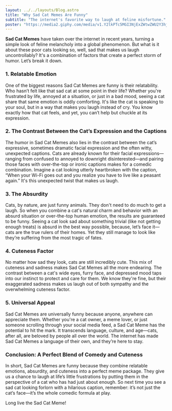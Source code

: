 ```yaml
---
layout: ../../layouts/Blog.astro
title: "Why Sad Cat Memes Are Funny"
subtitle: "The internet's favorite way to laugh at feline misfortune."
poster: "https://media2.giphy.com/media/v1.Y2lkPTc5MGI3NjExZWtwZWU2Y3hjOTc1MzRwMHI1ejZoOGwwZWtqMnNsbmtlbzJ0ZXJ6eiZlcD12MV9pbnRlcm5hbF9naWZfYnlfaWQmY3Q9Zw/ND6xkVPaj8tHO/giphy.gif"
---
```


**Sad Cat Memes** have taken over the internet in recent years, turning a simple look of feline melancholy into a global phenomenon. But what is it about these poor cats looking so, well, sad that makes us laugh uncontrollably? It's a combination of factors that create a perfect storm of humor. Let’s break it down.

### 1. **Relatable Emotion**
One of the biggest reasons Sad Cat Memes are funny is their relatability. Who hasn’t felt like that sad cat at some point in their life? Whether you're frustrated by life, annoyed at a situation, or just in a bad mood, seeing a cat share that same emotion is oddly comforting. It's like the cat is speaking to your soul, but in a way that makes you laugh instead of cry. You know exactly how that cat feels, and yet, you can’t help but chuckle at its expression.

### 2. **The Contrast Between the Cat’s Expression and the Captions**
The humor in Sad Cat Memes also lies in the contrast between the cat’s expressive, sometimes dramatic facial expression and the often witty, unexpected captions. Cats are already known for their facial expressions—ranging from confused to annoyed to downright disinterested—and pairing those faces with over-the-top or ironic captions makes for a comedic combination. Imagine a cat looking utterly heartbroken with the caption, “When your Wi-Fi goes out and you realize you have to live like a peasant again.” It's this unexpected twist that makes us laugh.

### 3. **The Absurdity**
Cats, by nature, are just funny animals. They don't need to do much to get a laugh. So when you combine a cat's natural charm and behavior with an absurd situation or over-the-top human emotion, the results are guaranteed to be funny. Seeing a cat look sad about something trivial (like not getting enough treats) is absurd in the best way possible, because, let’s face it—cats are the true rulers of their homes. Yet they still manage to look like they’re suffering from the most tragic of fates.

### 4. **Cuteness Factor**
No matter how sad they look, cats are still incredibly cute. This mix of cuteness and sadness makes Sad Cat Memes all the more endearing. The contrast between a cat's wide eyes, furry face, and depressed mood taps into our instinct to protect and care for them. We know they're fine, but their exaggerated sadness makes us laugh out of both sympathy and the overwhelming cuteness factor.

### 5. **Universal Appeal**
Sad Cat Memes are universally funny because anyone, anywhere can appreciate them. Whether you're a cat owner, a meme lover, or just someone scrolling through your social media feed, a Sad Cat Meme has the potential to hit the mark. It transcends language, culture, and age—cats, after all, are beloved by people all over the world. The internet has made Sad Cat Memes a language of their own, and they’re here to stay.

### Conclusion: A Perfect Blend of Comedy and Cuteness
In short, Sad Cat Memes are funny because they combine relatable emotions, absurdity, and cuteness into a perfect meme package. They give us a chance to laugh at life’s little frustrations by putting them in the perspective of a cat who has had just about enough. So next time you see a sad cat looking forlorn with a hilarious caption, remember: it’s not just the cat’s face—it’s the whole comedic formula at play.

Long live the Sad Cat Meme!

